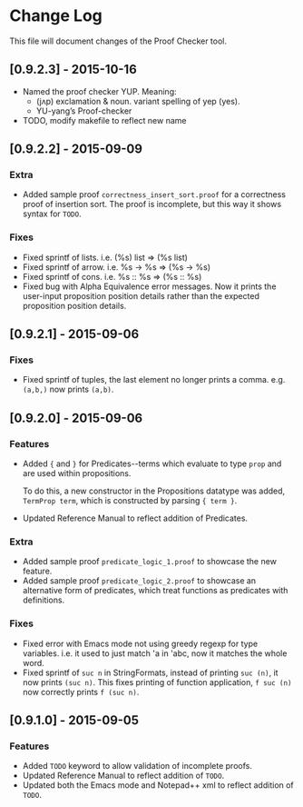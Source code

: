 # Change Log
This file will document changes of the Proof Checker tool.

## [0.9.2.3] - 2015-10-16
- Named the proof checker YUP. Meaning:
	-  (jʌp) exclamation & noun. variant spelling of yep (yes).
	-  YU-yang’s Proof-checker
- TODO, modify makefile to reflect new name

## [0.9.2.2] - 2015-09-09
### Extra
- Added sample proof `correctness_insert_sort.proof` for a correctness proof of insertion sort. The proof is incomplete, but this way it shows syntax for `TODO`.
### Fixes
- Fixed sprintf of lists. i.e. (%s) list => (%s list)
- Fixed sprintf of arrow. i.e. %s -> %s => (%s -> %s)
- Fixed sprintf of cons. i.e. %s :: %s => (%s :: %s)
- Fixed bug with Alpha Equivalence error messages. Now it prints the user-input proposition position details rather than the expected proposition position details.

## [0.9.2.1] - 2015-09-06
### Fixes
- Fixed sprintf of tuples, the last element no longer prints a comma. e.g. `(a,b,)` now prints `(a,b)`.

## [0.9.2.0] - 2015-09-06
### Features
- Added `{` and `}` for Predicates--terms which evaluate to type `prop` and are used within propositions. 

	To do this, a new constructor in the Propositions datatype was added, `TermProp term`, which is constructed by parsing `{ term }`.
- Updated Reference Manual to reflect addition of Predicates.

### Extra
- Added sample proof `predicate_logic_1.proof` to showcase the new feature.
- Added sample proof `predicate_logic_2.proof` to showcase an alternative form of predicates, which treat functions as predicates with definitions.

### Fixes
- Fixed error with Emacs mode not using greedy regexp for type variables. i.e. it used to just match 'a in 'abc, now it matches the whole word.
- Fixed sprintf of `suc n` in StringFormats, instead of printing `suc (n)`, it now prints `(suc n)`. This fixes printing of function application, `f suc (n)` now correctly prints `f (suc n)`.

## [0.9.1.0] - 2015-09-05
### Features
- Added `TODO` keyword to allow validation of incomplete proofs.
- Updated Reference Manual to reflect addition of `TODO`.
- Updated both the Emacs mode and Notepad++ xml to reflect addition of `TODO`.